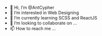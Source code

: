 - 👋 Hi, I’m @AntCypher
- 👀 I’m interested in Web Designing
- 🌱 I’m currently learning SCSS and ReactJS
- 💞️ I’m looking to collaborate on ...
- 📫 How to reach me ...

<!---
AntCypher/AntCypher is a ✨ special ✨ repository because its `README.md` (this file) appears on your GitHub profile.
You can click the Preview link to take a look at your changes.
--->
